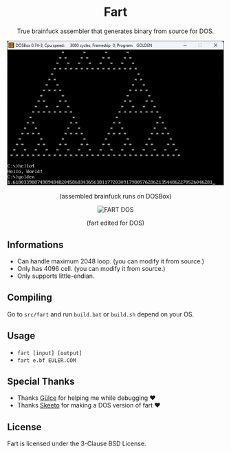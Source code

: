 <div align="center">

# Fart

True brainfuck assembler that generates binary from source for DOS.

![FART IN ACTION](./assets/action.png)

(assembled brainfuck runs on DOSBox)

![FART DOS](https://i.imgur.com/0iNYFNT.png)

(fart edited for DOS)

</div>

## Informations

- Can handle maximum 2048 loop. (you can modify it from source.)
- Only has 4096 cell. (you can modify it from source.)
- Only supports little-endian.

## Compiling

Go to `src/fart` and run `build.bat` or `build.sh` depend on your OS.

## Usage

- `fart [input] [output]`
- `fart e.bf EULER.COM`

## Special Thanks

- Thanks [Gülce](https://github.com/gulje) for helping me while debugging ❤️
- Thanks [Skeeto](https://github.com/skeeto/brainfuck-fart) for making a DOS version of fart ❤️

## License

Fart is licensed under the 3-Clause BSD License.
